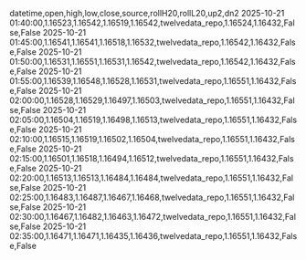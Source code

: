 datetime,open,high,low,close,source,rollH20,rollL20,up2,dn2
2025-10-21 01:40:00,1.16523,1.16542,1.16519,1.16542,twelvedata_repo,1.16524,1.16432,False,False
2025-10-21 01:45:00,1.16541,1.16541,1.16518,1.16532,twelvedata_repo,1.16542,1.16432,False,False
2025-10-21 01:50:00,1.16531,1.16551,1.16531,1.16542,twelvedata_repo,1.16542,1.16432,False,False
2025-10-21 01:55:00,1.16539,1.16548,1.16528,1.16531,twelvedata_repo,1.16551,1.16432,False,False
2025-10-21 02:00:00,1.16528,1.16529,1.16497,1.16503,twelvedata_repo,1.16551,1.16432,False,False
2025-10-21 02:05:00,1.16504,1.16519,1.16498,1.16513,twelvedata_repo,1.16551,1.16432,False,False
2025-10-21 02:10:00,1.16515,1.16519,1.16502,1.16504,twelvedata_repo,1.16551,1.16432,False,False
2025-10-21 02:15:00,1.16501,1.16518,1.16494,1.16512,twelvedata_repo,1.16551,1.16432,False,False
2025-10-21 02:20:00,1.16513,1.16513,1.16484,1.16484,twelvedata_repo,1.16551,1.16432,False,False
2025-10-21 02:25:00,1.16483,1.16487,1.16467,1.16468,twelvedata_repo,1.16551,1.16432,False,False
2025-10-21 02:30:00,1.16467,1.16482,1.16463,1.16472,twelvedata_repo,1.16551,1.16432,False,False
2025-10-21 02:35:00,1.16471,1.16471,1.16435,1.16436,twelvedata_repo,1.16551,1.16432,False,False
